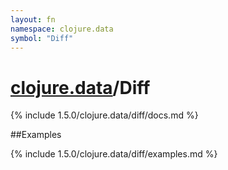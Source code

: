 ```yaml
---
layout: fn
namespace: clojure.data
symbol: "Diff"
---
```


# [clojure.data](../)/Diff

{% include 1.5.0/clojure.data/diff/docs.md %}

##Examples

{% include 1.5.0/clojure.data/diff/examples.md %}

